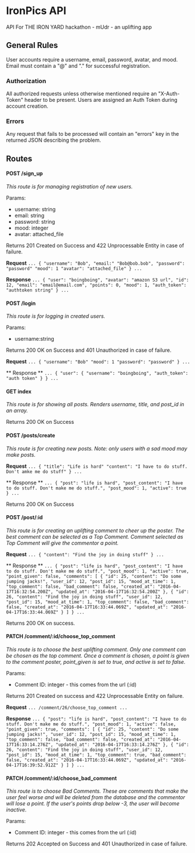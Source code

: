 # IronPics API

API For THE IRON YARD hackathon - mUdr - an uplifting app

## General Rules
User accounts require a username, email, password, avatar, and mood. Email must contain a "@" and "." for successful registration.

### Authorization

All authorized requests unless otherwise mentioned require an "X-Auth-Token" header to be present. Users are assigned an Auth Token during account creation.

### Errors

Any request that fails to be processed will contain an "errors" key in the returned JSON describing the problem.

## Routes

#### POST /sign_up

*This route is for managing registration of new users.*

Params:
* username: string
* email: string
* password: string
* mood: integer
* avatar: attached_file


Returns 201 Created on Success and 422 Unprocessable Entity in case of failure.

**Request**
`...
{
	"username": "Bob",
	"email:" "Bob@bob.bob",
	"password": "password"
	"mood": 1
	"avatar": "attached_file"
}
...`

**Response**
`...
{
  "user": "boingboing",
  "avatar": "amazon S3 url",
  "id": 12,
  "email": "email@email.com",
  "points": 0,
  "mood": 1,
  "auth_token": "authtoken string"
}
...`


#### POST /login

*This route is for logging in created users.*

Params:
* username:string

Returns 200 OK on Success and 401 Unauthorized in case of failure.

**Request**
`...
{
	"username": "Bob"
	"mood": 1
	"password": "password"
}
...`

** Response **
`...
{
  "user": {
    "username": "boingboing",
    "auth_token": "auth token"
  }
}
...`

#### GET index

*This route is for showing all posts. Renders username, title, and post_id in an array.*

Returns 200 OK on Success

#### POST /posts/create

*This route is for creating new posts. Note: only users with a sad mood may make posts.*

**Request**
`...
{
	"title": "Life is hard"
	"content": "I have to do stuff. Don't amke me do stuff"
}
...`

** Response **
`...
{
  "post": "life is hard",
  "post_content": "I have to do stuff. Don't make me do stuff.",
  "post_mood": 1,
  "active": true
}
...`

Returns 200 OK on Success

#### POST /post/:id

*This route is for creating an uplifting comment to cheer up the poster. The best comment can be selected as a Top Comment. Comment selected as Top Comment will give the commentor a point.*

**Request**
`...
{
	"content": "Find the joy in doing stuff"
}
...`

** Response **
`...
{
  "post": "life is hard",
  "post_content": "I have to do stuff. Don't make me do stuff.",
  "post_mood": 1,
  "active": true,
  "point_given": false,
  "comments": [
    {
      "id": 25,
      "content": "Do some jumping jacks!",
      "user_id": 12,
      "post_id": 15,
      "mood_at_time": 1,
      "top_comment": false,
      "bad_comment": false,
      "created_at": "2016-04-17T16:32:54.200Z",
      "updated_at": "2016-04-17T16:32:54.200Z"
    },
    {
      "id": 26,
      "content": "Find the joy in doing stuff",
      "user_id": 12,
      "post_id": 15,
      "mood_at_time": 1,
      "top_comment": false,
      "bad_comment": false,
      "created_at": "2016-04-17T16:33:44.069Z",
      "updated_at": "2016-04-17T16:33:44.069Z"
    }
  ]
}
...`

Returns 200 OK on success.


#### PATCH /comment/:id/choose_top_comment

*This route is to choose the best uplifting comment. Only one comment can be chosen as the top comment. Once a comment is chosen, a point is given to the comment poster, point_given is set to true, and active is set to false.*

Params:
* Comment ID: integer - this comes from the url (:id)

Returns 201 Created on success and 422 Unprocessable Entity on failure.

**Request**
`...
	/comment/26/choose_top_comment
...`

**Response**
`...
{
  "post": "life is hard",
  "post_content": "I have to do stuff. Don't make me do stuff.",
  "post_mood": 1,
  "active": false,
  "point_given": true,
  "comments": [
    {
      "id": 25,
      "content": "Do some jumping jacks!",
      "user_id": 12,
      "post_id": 15,
      "mood_at_time": 1,
      "top_comment": false,
      "bad_comment": false,
      "created_at": "2016-04-17T16:33:14.276Z",
      "updated_at": "2016-04-17T16:33:14.276Z"
    },
    {
      "id": 26,
      "content": "Find the joy in doing stuff",
      "user_id": 12,
      "post_id": 15,
      "mood_at_time": 1,
      "top_comment": true,
      "bad_comment": false,
      "created_at": "2016-04-17T16:33:44.069Z",
      "updated_at": "2016-04-17T16:39:52.912Z"
    }
  ]
}
...`

#### PATCH /comment/:id/choose_bad_comment

*This route is to choose Bad Comments. These are comments that make the user feel worse and will be deleted from the database and the commentor will lose a point. If the user's points drop below -3, the user will become inactive.*

Params:
* Comment ID: integer - this comes from the url (:id)

Returns 202 Accepted on Success and 401 Unauthorized in case of failure.


